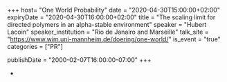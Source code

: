 +++
  host= "One World Probability"
  date = "2020-04-30T15:00:00+02:00"
  expiryDate = "2020-04-30T16:00:00+02:00"
  title = "The scaling limit for directed polymers in an alpha-stable environment"
  speaker = "Hubert Lacoin"
  speaker_institution = "Rio de Janairo and Marseille"
  talk_site = "https://www.wim.uni-mannheim.de/doering/one-world/"
  is_event = "true"
  categories = ["PR"]

  publishDate = "2000-02-07T16:00:00-07:00"
+++

-